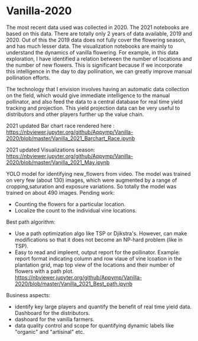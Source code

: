 # Vanilla-2020

The most recent data used was collected in 2020. The 2021 notebooks are based on this data. There are totally only 2 years of data available, 2019 and 2020. Out of this the 2019 data does not fully cover the flowering season, and has much lesser data. The visualization notebooks are mainly to understand the dynamics of vanilla flowering. For example, in this data exploration, I have identified a relation between the number of locations and the number of new flowers. This is significant because if we incorporate this intelligence in the day to day pollination, we can greatly improve manual pollination efforts.

The technology that I envision involves having an automatic data collection on the field, which would give immediate intelligence to the manual pollinator, and also feed the data to a central database for real time yield tracking and projection. This yield projection data can be very useful to distributors and other players further up the value chain.

2021 updated Bar chart race rendered here : https://nbviewer.jupyter.org/github/Appymp/Vanilla-2020/blob/master/Vanilla_2021_Barchart_Race.ipynb

2021 updated Visualizations season: https://nbviewer.jupyter.org/github/Appymp/Vanilla-2020/blob/master/Vanilla_2021_May.ipynb

YOLO model for identifying new_flowers from video. The model was trained on very few (about 130) images, which were augmented by a range of cropping,saturation and exposure variations. So totally the model was trained on about 490 images. 
Pending work:
- Counting the flowers for a particular location.
- Localize the count to the individual vine locations. 


Best path algorithm:
- Use a path optimization algo like TSP or Djikstra's. However, can make modifications so that it does not become an NP-hard problem (like in TSP).
- Easy to read and impleent, output report for the pollinator. Example: report format indicating column and row vlaue of vine lcoation in the plantation grid, map top view of the locations and their number of flowers with a path plot.
https://nbviewer.jupyter.org/github/Appymp/Vanilla-2020/blob/master/Vanilla_2021_Best_path.ipynb

Business aspects:
- identify key large players and quantify the benefit of real time yield data. Dashboard for the distributors.
- dashoard for the vanilla farmers.
- data quality control and scope for quantifying dynamic labels like "organic" and "artisinal" etc.
